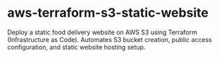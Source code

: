# aws-terraform-s3-static-website
Deploy a static food delivery website on AWS S3 using Terraform (Infrastructure as Code). Automates S3 bucket creation, public access configuration, and static website hosting setup.
